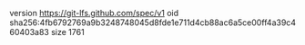 version https://git-lfs.github.com/spec/v1
oid sha256:4fb6792769a9b3248748045d8fde1e711d4cb88ac6a5ce00ff4a39c460403a83
size 1761
